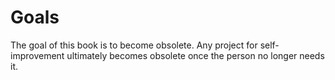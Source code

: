 # Goals

The goal of this book is to become obsolete. Any project for self-improvement ultimately becomes obsolete once the person no longer needs it.
